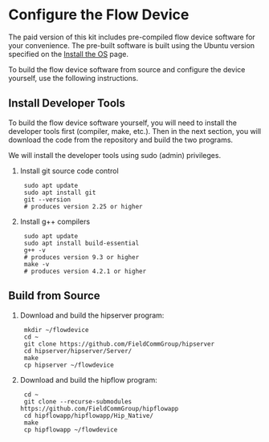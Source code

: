 # Configure the Flow Device

The paid version of this kit includes pre-compiled flow device software for your convenience. The pre-built software is built using the Ubuntu version specified on the [Install the OS](./Install%20OS.md) page.

To build the flow device software from source and configure the device yourself, use the following instructions.

## Install Developer Tools

To build the flow device software yourself, you will need to install the developer tools first \(compiler, make, etc.\). Then in the next section, you will download the code from the repository and build the two programs.

We will install the developer tools using sudo \(admin\) privileges.

1. Install git source code control

   ```text
    sudo apt update
    sudo apt install git
    git --version
    # produces version 2.25 or higher
   ```

2. Install g++ compilers

   ```text
    sudo apt update
    sudo apt install build-essential
    g++ -v
    # produces version 9.3 or higher
    make -v
    # produces version 4.2.1 or higher
   ```

## Build from Source

1. Download and build the hipserver program:

   ```text
    mkdir ~/flowdevice
    cd ~
    git clone https://github.com/FieldCommGroup/hipserver
    cd hipserver/hipserver/Server/
    make
    cp hipserver ~/flowdevice
   ```

2. Download and build the hipflow program:

   ```text
    cd ~
    git clone --recurse-submodules https://github.com/FieldCommGroup/hipflowapp
    cd hipflowapp/hipflowapp/Hip_Native/
    make
    cp hipflowapp ~/flowdevice
   ```

